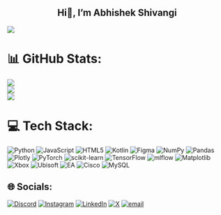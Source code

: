 ## <center>Hi👋, I’m Abhishek Shivangi </center>

[![](https://visitcount.itsvg.in/api?id=abhishek-069&icon=1&color=0)](https://visitcount.itsvg.in)


# 📊 GitHub Stats:
![](https://github-readme-stats.vercel.app/api?username=abhishek-069&theme=github_dark&hide_border=false&include_all_commits=true&count_private=true)<br/>
![](https://nirzak-streak-stats.vercel.app/?user=abhishek-069&theme=github_dark&hide_border=false)<br/>
![](https://github-readme-stats.vercel.app/api/top-langs/?username=abhishek-069&theme=github_dark&hide_border=false&include_all_commits=true&count_private=true&layout=compact)


# 💻 Tech Stack:
![Python](https://img.shields.io/badge/python-3670A0?style=plastic&logo=python&logoColor=ffdd54) ![JavaScript](https://img.shields.io/badge/javascript-%23323330.svg?style=plastic&logo=javascript&logoColor=%23F7DF1E) ![HTML5](https://img.shields.io/badge/html5-%23E34F26.svg?style=plastic&logo=html5&logoColor=white) ![Kotlin](https://img.shields.io/badge/kotlin-%237F52FF.svg?style=plastic&logo=kotlin&logoColor=white) ![Figma](https://img.shields.io/badge/figma-%23F24E1E.svg?style=plastic&logo=figma&logoColor=white) ![NumPy](https://img.shields.io/badge/numpy-%23013243.svg?style=plastic&logo=numpy&logoColor=white) ![Pandas](https://img.shields.io/badge/pandas-%23150458.svg?style=plastic&logo=pandas&logoColor=white) ![Plotly](https://img.shields.io/badge/Plotly-%233F4F75.svg?style=plastic&logo=plotly&logoColor=white) ![PyTorch](https://img.shields.io/badge/PyTorch-%23EE4C2C.svg?style=plastic&logo=PyTorch&logoColor=white) ![scikit-learn](https://img.shields.io/badge/scikit--learn-%23F7931E.svg?style=plastic&logo=scikit-learn&logoColor=white) ![TensorFlow](https://img.shields.io/badge/TensorFlow-%23FF6F00.svg?style=plastic&logo=TensorFlow&logoColor=white) ![mlflow](https://img.shields.io/badge/mlflow-%23d9ead3.svg?style=plastic&logo=numpy&logoColor=blue) ![Matplotlib](https://img.shields.io/badge/Matplotlib-%23ffffff.svg?style=plastic&logo=Matplotlib&logoColor=black) ![Xbox](https://img.shields.io/badge/xbox-%23107C10.svg?style=plastic&logo=xbox&logoColor=white) ![Ubisoft](https://img.shields.io/badge/Ubisoft-%23F5F5F5.svg?style=plastic&logo=Ubisoft&logoColor=black) ![EA](https://img.shields.io/badge/ea-%23000000.svg?style=plastic&logo=ea&logoColor=white) ![Cisco](https://img.shields.io/badge/cisco-%23049fd9.svg?style=plastic&logo=cisco&logoColor=black) ![MySQL](https://img.shields.io/badge/mysql-4479A1.svg?style=plastic&logo=mysql&logoColor=white)


## 🌐 Socials:
[![Discord](https://img.shields.io/badge/Discord-%237289DA.svg?logo=discord&logoColor=white)](https://discord.gg/https://discord.gg/kqY3esz3) [![Instagram](https://img.shields.io/badge/Instagram-%23E4405F.svg?logo=Instagram&logoColor=white)](https://instagram.com/abhishek_shivangi_) [![LinkedIn](https://img.shields.io/badge/LinkedIn-%230077B5.svg?logo=linkedin&logoColor=white)](https://linkedin.com/in/https://www.linkedin.com/in/abhishek-shivangi-aa4405355/) [![X](https://img.shields.io/badge/X-black.svg?logo=X&logoColor=white)](https://x.com/https://x.com/AbhishekS069) [![email](https://img.shields.io/badge/Email-D14836?logo=gmail&logoColor=white)](mailto:abhishekshivangi03@gmail.com) 



<!-- Proudly created with GPRM ( https://gprm.itsvg.in ) -->
